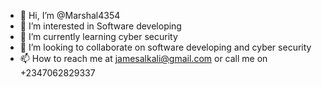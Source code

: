 - 👋 Hi, I’m @Marshal4354
- 👀 I’m interested in Software developing 
- 🌱 I’m currently learning cyber security 
- 💞️ I’m looking to collaborate on software developing and cyber security 
- 📫 How to reach me at jamesalkali@gmail.com or call me on +2347062829337

<!---
Marshal4354/Marshal4354 is a ✨ special ✨ repository because its `README.md` (this file) appears on your GitHub profile.
You can click the Preview link to take a look at your changes.
--->
